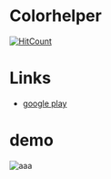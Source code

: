 # Colorhelper
[![HitCount](http://hits.dwyl.com//MahmoudMabrok/Colorhelper.svg)](http://hits.dwyl.com//MahmoudMabrok/Colorhelper)


# Links 
- [google play ](https://play.google.com/store/apps/details?id=tools.mahmoudmabrok.colorlearner)

# demo 

<div width = "70%" height = "150px">
  
![aaa](https://user-images.githubusercontent.com/13488900/85879121-174e9180-b7da-11ea-820d-faefd51fadb7.gif)
  
</div>
